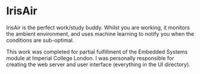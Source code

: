 # IrisAir

IrisAir is the perfect work/study buddy. Whilst you are working, it monitors the ambient environment, and uses machine learning to notify you when the conditions are sub-optimal.

This work was completed for partial fulfillment of the Embedded Systems module at Imperial College London.
I was personally responsible for creating the web server and user interface (everything in the UI directory).
